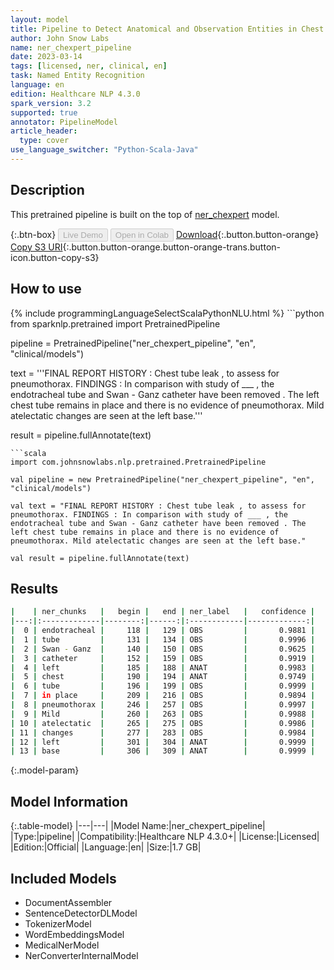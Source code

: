 ```yaml
---
layout: model
title: Pipeline to Detect Anatomical and Observation Entities in Chest Radiology Reports (CheXpert)
author: John Snow Labs
name: ner_chexpert_pipeline
date: 2023-03-14
tags: [licensed, ner, clinical, en]
task: Named Entity Recognition
language: en
edition: Healthcare NLP 4.3.0
spark_version: 3.2
supported: true
annotator: PipelineModel
article_header:
  type: cover
use_language_switcher: "Python-Scala-Java"
---
```


## Description

This pretrained pipeline is built on the top of [ner_chexpert](https://nlp.johnsnowlabs.com/2021/09/30/ner_chexpert_en.html) model.

{:.btn-box}
<button class="button button-orange" disabled>Live Demo</button>
<button class="button button-orange" disabled>Open in Colab</button>
[Download](https://s3.amazonaws.com/auxdata.johnsnowlabs.com/clinical/models/ner_chexpert_pipeline_en_4.3.0_3.2_1678779791404.zip){:.button.button-orange}
[Copy S3 URI](s3://auxdata.johnsnowlabs.com/clinical/models/ner_chexpert_pipeline_en_4.3.0_3.2_1678779791404.zip){:.button.button-orange.button-orange-trans.button-icon.button-copy-s3}

## How to use



<div class="tabs-box" markdown="1">
{% include programmingLanguageSelectScalaPythonNLU.html %}
```python
from sparknlp.pretrained import PretrainedPipeline

pipeline = PretrainedPipeline("ner_chexpert_pipeline", "en", "clinical/models")

text = '''FINAL REPORT HISTORY : Chest tube leak , to assess for pneumothorax. FINDINGS : In comparison with study of ___ , the endotracheal tube and Swan - Ganz catheter have been removed . The left chest tube remains in place and there is no evidence of pneumothorax. Mild atelectatic changes are seen at the left base.'''

result = pipeline.fullAnnotate(text)
```
```scala
import com.johnsnowlabs.nlp.pretrained.PretrainedPipeline

val pipeline = new PretrainedPipeline("ner_chexpert_pipeline", "en", "clinical/models")

val text = "FINAL REPORT HISTORY : Chest tube leak , to assess for pneumothorax. FINDINGS : In comparison with study of ___ , the endotracheal tube and Swan - Ganz catheter have been removed . The left chest tube remains in place and there is no evidence of pneumothorax. Mild atelectatic changes are seen at the left base."

val result = pipeline.fullAnnotate(text)
```
</div>

## Results

```bash
|    | ner_chunks   |   begin |   end | ner_label   |   confidence |
|---:|:-------------|--------:|------:|:------------|-------------:|
|  0 | endotracheal |     118 |   129 | OBS         |       0.9881 |
|  1 | tube         |     131 |   134 | OBS         |       0.9996 |
|  2 | Swan - Ganz  |     140 |   150 | OBS         |       0.9625 |
|  3 | catheter     |     152 |   159 | OBS         |       0.9919 |
|  4 | left         |     185 |   188 | ANAT        |       0.9983 |
|  5 | chest        |     190 |   194 | ANAT        |       0.9749 |
|  6 | tube         |     196 |   199 | OBS         |       0.9999 |
|  7 | in place     |     209 |   216 | OBS         |       0.9894 |
|  8 | pneumothorax |     246 |   257 | OBS         |       0.9997 |
|  9 | Mild         |     260 |   263 | OBS         |       0.9988 |
| 10 | atelectatic  |     265 |   275 | OBS         |       0.9986 |
| 11 | changes      |     277 |   283 | OBS         |       0.9984 |
| 12 | left         |     301 |   304 | ANAT        |       0.9999 |
| 13 | base         |     306 |   309 | ANAT        |       0.9999 |
```

{:.model-param}
## Model Information

{:.table-model}
|---|---|
|Model Name:|ner_chexpert_pipeline|
|Type:|pipeline|
|Compatibility:|Healthcare NLP 4.3.0+|
|License:|Licensed|
|Edition:|Official|
|Language:|en|
|Size:|1.7 GB|

## Included Models

- DocumentAssembler
- SentenceDetectorDLModel
- TokenizerModel
- WordEmbeddingsModel
- MedicalNerModel
- NerConverterInternalModel